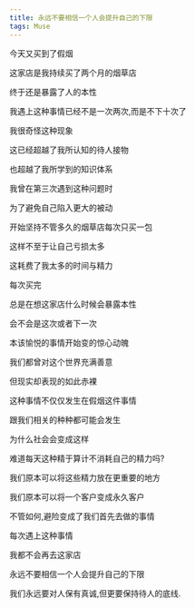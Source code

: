 ```yaml
---
title: 永远不要相信一个人会提升自己的下限
tags: Muse
---
```


今天又买到了假烟

这家店是我持续买了两个月的烟草店

终于还是暴露了人的本性

我遇上这种事情已经不是一次两次,而是不下十次了

我很奇怪这种现象

这已经超越了我所认知的待人接物

也超越了我所学到的知识体系


我曾在第三次遇到这种问题时

为了避免自己陷入更大的被动

开始坚持不管多久的烟草店每次只买一包

这样不至于让自己亏损太多

这耗费了我太多的时间与精力

每次买完

总是在想这家店什么时候会暴露本性

会不会是这次或者下一次


本该愉悦的事情开始变的惊心动魄

我们都曾对这个世界充满善意

但现实却表现的如此赤裸

这种事情不仅仅发生在假烟这件事情

跟我们相关的种种都可能会发生

为什么社会会变成这样

难道每天这种精于算计不消耗自己的精力吗?

我们原本可以将这些精力放在更重要的地方

我们原本可以将一个客户变成永久客户


不管如何,避险变成了我们首先去做的事情

每次遇上这种事情

我都不会再去这家店

永远不要相信一个人会提升自己的下限


我们永远要对人保有真诚,但更要保持待人的底线.
